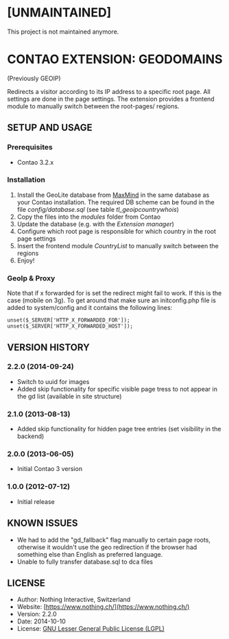 # [UNMAINTAINED]
This project is not maintained anymore.

# CONTAO EXTENSION: GEODOMAINS
(Previously GEOIP)

Redirects a visitor according to its IP address to a specific root page. All settings are done in the page settings. The extension provides a frontend module to manually switch between the root-pages/ regions.

## SETUP AND USAGE
### Prerequisites
 * Contao 3.2.x
 
### Installation
1. Install the GeoLite database from [MaxMind](http://www.maxmind.com/app/geoip_country) in the same database as your Contao installation. The required DB scheme can be found in the file _config/database.sql_ (see table _tl_geoipcountrywhois_)
2. Copy the files into the _modules_ folder from Contao
3. Update the database (e.g. with the _Extension manager_)
4. Configure which root page is responsible for which country in the root page settings
5. Insert the frontend module _CountryList_ to manually switch between the regions
6. Enjoy!

### GeoIp & Proxy

Note that if x forwarded for is set the redirect might fail to work. If this is the case (mobile on 3g). To get around
that make sure an initconfig.php file is added to system/config and it contains the following lines:

    unset($_SERVER['HTTP_X_FORWARDED_FOR']);
    unset($_SERVER['HTTP_X_FORWARDED_HOST']);

## VERSION HISTORY

### 2.2.0 (2014-09-24)

* Switch to uuid for images
* Added skip functionality for specific visible page tress to not appear in the gd list (available in site structure)

### 2.1.0 (2013-08-13)

* Added skip functionality for hidden page tree entries (set visibility in the backend)

### 2.0.0 (2013-06-05)

* Initial Contao 3 version
 
### 1.0.0 (2012-07-12)

* Initial release

## KNOWN ISSUES

 * We had to add the "gd_fallback" flag manually to certain page roots, otherwise it wouldn't use the geo redirection if
the browser had something else than English as preferred language.
 * Unable to fully transfer database.sql to dca files

## LICENSE
* Author:		Nothing Interactive, Switzerland
* Website: 		[https://www.nothing.ch/](https://www.nothing.ch/)
* Version: 		2.2.0
* Date: 		2014-10-10
* License: 		[GNU Lesser General Public License (LGPL)](http://www.gnu.org/licenses/lgpl.html)
